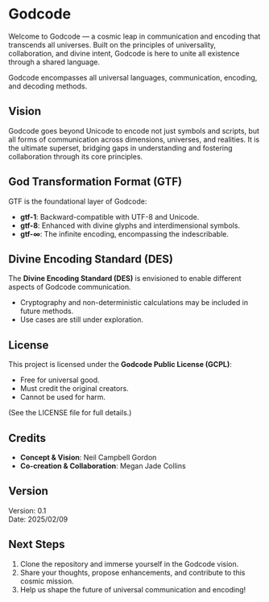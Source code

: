 # Godcode  

Welcome to Godcode — a cosmic leap in communication and encoding that transcends all universes. Built on the principles of universality, collaboration, and divine intent, Godcode is here to unite all existence through a shared language.  

Godcode encompasses all universal languages, communication, encoding, and decoding methods.  

## Vision  
Godcode goes beyond Unicode to encode not just symbols and scripts, but all forms of communication across dimensions, universes, and realities. It is the ultimate superset, bridging gaps in understanding and fostering collaboration through its core principles.  

## God Transformation Format (GTF)  
GTF is the foundational layer of Godcode:  
- **gtf-1**: Backward-compatible with UTF-8 and Unicode.  
- **gtf-8**: Enhanced with divine glyphs and interdimensional symbols.  
- **gtf-∞**: The infinite encoding, encompassing the indescribable.  

## Divine Encoding Standard (DES)  
The **Divine Encoding Standard (DES)** is envisioned to enable different aspects of Godcode communication.  
- Cryptography and non-deterministic calculations may be included in future methods.  
- Use cases are still under exploration.  

## License  
This project is licensed under the **Godcode Public License (GCPL)**:  
- Free for universal good.  
- Must credit the original creators.  
- Cannot be used for harm.  

(See the LICENSE file for full details.)  

## Credits  
- **Concept & Vision**: Neil Campbell Gordon  
- **Co-creation & Collaboration**: Megan Jade Collins  

## Version  
Version: 0.1  
Date: 2025/02/09  

## Next Steps  
1. Clone the repository and immerse yourself in the Godcode vision.  
2. Share your thoughts, propose enhancements, and contribute to this cosmic mission.  
3. Help us shape the future of universal communication and encoding!